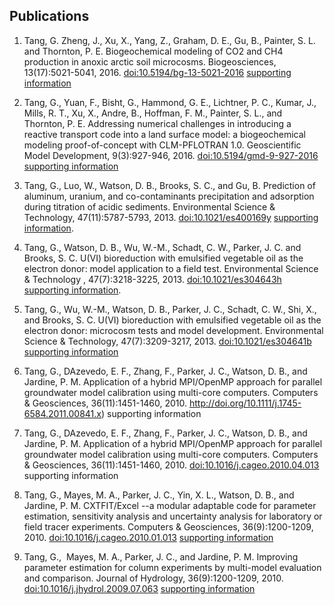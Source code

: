 ## Publications

1. Tang, G. Zheng, J., Xu, X., Yang, Z., Graham, D. E., Gu, B., Painter, S. L. and Thornton, P. E. Biogeochemical modeling of CO2 and CH4 production in anoxic arctic soil microcosms. Biogeosciences, 13(17):5021-5041, 2016. [doi:10.5194/bg-13-5021-2016](http://doi.org/10.5194/bg-13-5021-2016) [supporting information](https://github.com/t6g/bgcs)

2. Tang, G., Yuan, F., Bisht, G., Hammond, G. E., Lichtner, P. C., Kumar, J., Mills, R. T., Xu, X., Andre, B., Hoffman, F. M., Painter, S. L., and Thornton, P. E. Addressing numerical challenges in introducing a reactive transport code into a land surface model: a biogeochemical modeling proof-of-concept with CLM-PFLOTRAN 1.0. Geoscientific Model Development, 9(3):927-946, 2016. [doi:10.5194/gmd-9-927-2016](http://doi.org/10.5194/gmd-9-927-2016) [supporting information](https://github.com/t6g/GMD2016)

3. Tang, G., Luo, W., Watson, D. B., Brooks, S. C., and Gu, B. Prediction of aluminum, uranium, and co-contaminants precipitation and adsorption during titration of acidic sediments. Environmental Science & Technology, 47(11):5787-5793, 2013. [doi:10.1021/es400169y](http://doi.org/10.1021/es400169y) [supporting information](https://github.com/t6g/AluminumChemistry).

4. Tang, G., Watson, D. B., Wu, W.-M., Schadt, C. W., Parker, J. C. and Brooks, S. C. U(VI) bioreduction with emulsified vegetable oil as the electron donor: model application to a field test. Environmental Science & Technology , 47(7):3218-3225, 2013. [doi:10.1021/es304643h](http://doi.org/10.1021/es304643h) [supporting information](https://github.com/t6g/evomodelfieldapplication).

5. Tang, G., Wu, W.-M., Watson, D. B., Parker, J. C., Schadt, C. W., Shi, X., and Brooks, S. C. U(VI) bioreduction with emulsified vegetable oil as the electron donor: microcosm tests and model development. Environmental Science & Technology, 47(7):3209-3217, 2013. [doi:10.1021/es304641b](http://doi.org/10.1021/es304641b) [supporting information](https://github.com/t6g/evomicrocosmmodel)

6. Tang, G., DAzevedo, E. F., Zhang, F., Parker, J. C., Watson, D. B., and Jardine, P. M. Application of a hybrid MPI/OpenMP approach for parallel groundwater model calibration using multi-core computers. Computers & Geosciences, 36(11):1451-1460, 2010. http://doi.org/10.1111/j.1745-6584.2011.00841.x) supporting information

7. Tang, G., DAzevedo, E. F., Zhang, F., Parker, J. C., Watson, D. B., and Jardine, P. M. Application of a hybrid MPI/OpenMP approach for parallel groundwater model calibration using multi-core computers. Computers & Geosciences, 36(11):1451-1460, 2010. [doi:10.1016/j.cageo.2010.04.013](http://doi.org/10.1016/j.cageo.2010.04.013) supporting information

8. Tang, G.,  Mayes, M. A., Parker, J. C., Yin, X. L., Watson, D. B., and Jardine, P. M. CXTFIT/Excel --a modular adaptable code for parameter estimation, sensitivity analysis and uncertainty analysis for laboratory or field tracer experiments. Computers & Geosciences, 36(9):1200-1209, 2010. [doi:10.1016/j.cageo.2010.01.013](http://doi.org/10.1016/j.cageo.2010.01.013) [supporting information](https://github.com/t6g/cxtfitexcel)

9. Tang, G.,  Mayes, M. A., Parker, J. C., and Jardine, P. M. Improving parameter estimation for column experiments by multi-model evaluation and comparison. Journal of Hydrology, 36(9):1200-1209, 2010. [doi:10.1016/j.jhydrol.2009.07.063](http://doi.org/10.1016/j.jhydrol.2009.07.063) [supporting information](https://github.com/t6g/cxtfitexcel)

